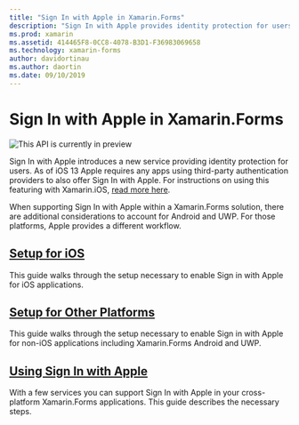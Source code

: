 ```yaml
---
title: "Sign In with Apple in Xamarin.Forms"
description: "Sign In with Apple provides identity protection for users, and can be implemented for cross-platform mobile scenarios in Xamarin.Forms."
ms.prod: xamarin
ms.assetid: 414465F8-0CC8-4078-B3D1-F36983069658
ms.technology: xamarin-forms
author: davidortinau
ms.author: daortin
ms.date: 09/10/2019
---
```


# Sign In with Apple in Xamarin.Forms

![This API is currently in preview](~/media/shared/preview.png)

Sign In with Apple introduces a new service providing identity protection for users. As of iOS 13 Apple requires any apps using third-party authentication providers to also offer Sign In with Apple. For instructions on using this featuring with Xamarin.iOS, [read more here](~/ios/platform/ios13/sign-in.md).

When supporting Sign In with Apple within a Xamarin.Forms solution, there are additional considerations to account for Android and UWP. For those platforms, Apple provides a different workflow.

## [Setup for iOS](~/ios/platform/ios13/sign-in.md)

This guide walks through the setup necessary to enable Sign in with Apple for iOS applications.

## [Setup for Other Platforms](setup.md)

This guide walks through the setup necessary to enable Sign in with Apple for non-iOS applications including Xamarin.Forms Android and UWP.

## [Using Sign In with Apple](android-ios-sign-in.md)

With a few services you can support Sign In with Apple in your cross-platform Xamarin.Forms applications. This guide describes the necessary steps.
